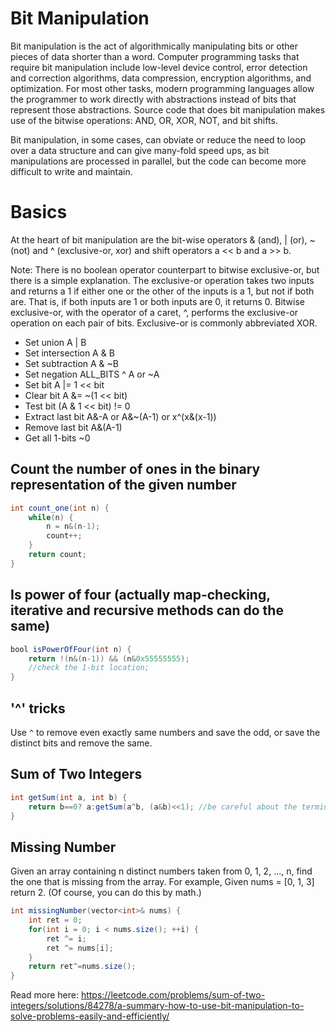 # Bit Manipulation
Bit manipulation is the act of algorithmically manipulating bits or other pieces of data shorter than a word. Computer 
programming tasks that require bit manipulation include low-level device control, error detection and correction 
algorithms, data compression, encryption algorithms, and optimization. For most other tasks, modern programming languages 
allow the programmer to work directly with abstractions instead of bits that represent those abstractions. Source code 
that does bit manipulation makes use of the bitwise operations: AND, OR, XOR, NOT, and bit shifts.

Bit manipulation, in some cases, can obviate or reduce the need to loop over a data structure and can give many-fold 
speed ups, as bit manipulations are processed in parallel, but the code can become more difficult to write and maintain.

# Basics
At the heart of bit manipulation are the bit-wise operators & (and), | (or), ~ (not) and ^ (exclusive-or, xor) and 
shift operators a << b and a >> b.

Note: There is no boolean operator counterpart to bitwise exclusive-or, but there is a simple explanation. The 
exclusive-or operation takes two inputs and returns a 1 if either one or the other of the inputs is a 1, but not 
if both are. That is, if both inputs are 1 or both inputs are 0, it returns 0. Bitwise exclusive-or, with the operator 
of a caret, ^, performs the exclusive-or operation on each pair of bits. Exclusive-or is commonly abbreviated XOR.

* Set union A | B
* Set intersection A & B
* Set subtraction A & ~B
* Set negation ALL_BITS ^ A or ~A
* Set bit A |= 1 << bit
* Clear bit A &= ~(1 << bit)
* Test bit (A & 1 << bit) != 0
* Extract last bit A&-A or A&~(A-1) or x^(x&(x-1))
* Remove last bit A&(A-1)
* Get all 1-bits ~0

## Count the number of ones in the binary representation of the given number

```java
int count_one(int n) {
    while(n) {
        n = n&(n-1);
        count++;
    }
    return count;
}
```

## Is power of four (actually map-checking, iterative and recursive methods can do the same)

```java
bool isPowerOfFour(int n) {
    return !(n&(n-1)) && (n&0x55555555);
    //check the 1-bit location;
}
```

## '^' tricks
Use `^` to remove even exactly same numbers and save the odd, or save the distinct bits and remove the same.

## Sum of Two Integers

```java
int getSum(int a, int b) {
    return b==0? a:getSum(a^b, (a&b)<<1); //be careful about the terminating condition;
}
```

## Missing Number
Given an array containing n distinct numbers taken from 0, 1, 2, ..., n, find the one that is missing from the array. For example, Given nums = [0, 1, 3] return 2. (Of course, you can do this by math.)

```java
int missingNumber(vector<int>& nums) {
    int ret = 0;
    for(int i = 0; i < nums.size(); ++i) {
        ret ^= i;
        ret ^= nums[i];
    }
    return ret^=nums.size();
}
```

Read more here: https://leetcode.com/problems/sum-of-two-integers/solutions/84278/a-summary-how-to-use-bit-manipulation-to-solve-problems-easily-and-efficiently/
